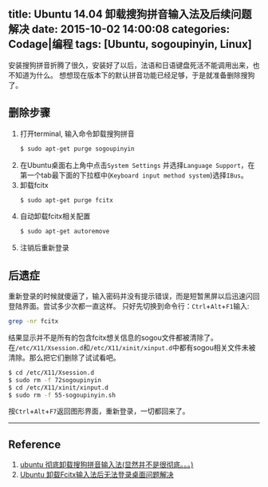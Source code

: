 title: Ubuntu 14.04 卸载搜狗拼音输入法及后续问题解决
date: 2015-10-02 14:00:08
categories: Codage|编程
tags: [Ubuntu, sogoupinyin, Linux]
---

安装搜狗拼音折腾了很久，安装好了以后，法语和日语键盘死活不能调用出来，也不知道为什么。
想想现在版本下的默认拼音功能已经足够，于是就准备删除搜狗了。

<!--more-->

## 删除步骤
1. 打开terminal, 输入命令卸载搜狗拼音
	``` bash
	$ sudo apt-get purge sogoupinyin
	```
2. 在Ubuntu桌面右上角中点击`System Settings` 并选择`Language Support`，在第一个tab最下面的下拉框中(`Keyboard input method system`)选择`IBus`。
3. 卸载fcitx
	``` bash
	$ sudo apt-get purge fcitx
	```
4. 自动卸载fcitx相关配置
	``` bash
	$ sudo apt-get autoremove
	```
5. 注销后重新登录

## 后遗症
重新登录的时候就傻逼了，输入密码并没有提示错误，而是短暂黑屏以后迅速闪回登陆界面。尝试多少次都一直这样。
只好先切换到命令行：`Ctrl`+`Alt`+`F1`输入:
``` bash
grep -nr fcitx
```
结果显示并不是所有的包含fcitx想关信息的sogou文件都被清除了。
在`/etc/X11/Xsession.d`和`/etc/X11/xinit/xinput.d`中都有sogou相关文件未被清除。那么把它们删除了试试看吧。
``` bash
$ cd /etc/X11/Xsession.d
$ sudo rm -f 72sogoupinyin
$ cd /etc/X11/xinit/xinput.d
$ sudo rm -f 55-sogoupinyin.sh
```
按`Ctrl`+`Alt`+`F7`返回图形界面，重新登录，一切都回来了。

-------------------------

## Reference
1. [ubuntu 彻底卸载搜狗拼音输入法(显然并不是很彻底。。。)](http://jingyan.baidu.com/article/9faa723154c3dc473d28cb41.html)
2. [Ubuntu 卸载Fcitx输入法后无法登录桌面问题解决](http://www.gejoin.com/archives/1783)